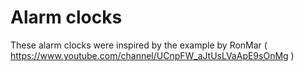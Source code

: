 # Alarm clocks

These alarm clocks were inspired by the example by RonMar ( https://www.youtube.com/channel/UCnpFW_aJtUsLVaApE9sOnMg )
